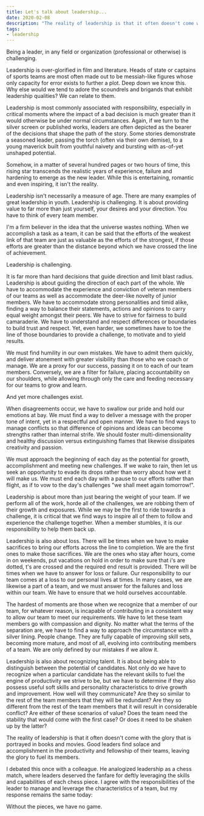 ```yaml
---
title: Let's talk about leadership...
date: 2020-02-08
description: "The reality of leadership is that it often doesn't come with the glory that is portrayed in books and movies. Good leaders find solace and a"
tags:
- leadership
---
```


Being a leader, in any field or organization (professional or otherwise) is challenging.


Leadership is over-glorified in film and literature. Heads of state or captains of sports teams are most often made out to be messiah-like figures whose only capacity for error exists to further a plot. Deep down we know this. Why else would we tend to adore the scoundrels and brigands that exhibit leadership qualities? We can relate to them.


Leadership is most commonly associated with responsibility, especially in critical moments where the impact of a bad decision is much greater than it would otherwise be under normal circumstances. Again, if we turn to the silver screen or published works, leaders are often depicted as the bearer of the decisions that shape the path of the story. Some stories demonstrate a seasoned leader, passing the torch (often via their own demise), to a young maverick built from youthful naivety and bursting with as-of-yet unshaped potential.


Somehow, in a matter of several hundred pages or two hours of time, this rising star transcends the realistic years of experience, failure and hardening to emerge as the new leader. While this is entertaining, romantic and even inspiring, it isn't the reality.


Leadership isn't necessarily a measure of age. There are many examples of great leadership in youth. Leadership is challenging. It is about providing value to far more than just yourself, your desires and your direction. You have to think of every team member.


I'm a firm believer in the idea that the universe wastes nothing. When we accomplish a task as a team, it can be said that the efforts of the weakest link of that team are just as valuable as the efforts of the strongest, if those efforts are greater than the distance beyond which we have crossed the line of achievement.


Leadership is challenging.


It is far more than hard decisions that guide direction and limit blast radius. Leadership is about guiding the direction of each part of the whole. We have to accommodate the experience and conviction of veteran members of our teams as well as accommodate the deer-like novelty of junior members. We have to accommodate strong personalities and timid alike, finding a way to balance their statements, actions and opinions to carry equal weight amongst their peers. We have to strive for fairness to build camaraderie. We have to understand and respect differences or boundaries to build trust and respect. Yet, even harder, we sometimes have to toe the line of those boundaries to provide a challenge, to motivate and to yield results.


We must find humility in our own mistakes. We have to admit them quickly, and deliver atonement with greater visibility than those who we coach or manage. We are a proxy for our success, passing it on to each of our team members. Conversely, we are a filter for failure, placing accountability on our shoulders, while allowing through only the care and feeding necessary for our teams to grow and learn.


And yet more challenges exist.


When disagreements occur, we have to swallow our pride and hold our emotions at bay. We must find a way to deliver a message with the proper tone of intent, yet in a respectful and open manner. We have to find ways to manage conflicts so that difference of opinions and ideas can become strengths rather than internal strife. We should foster multi-dimensionality and healthy discussion versus extinguishing flames that likewise dissipates creativity and passion.


We must approach the beginning of each day as the potential for growth, accomplishment and meeting new challenges. If we wake to rain, then let us seek an opportunity to evade its drops rather than worry about how wet it will make us. We must end each day with a pause to our efforts rather than flight, as if to vow to the day's challenges "we shall meet again tomorrow!".


Leadership is about more than just bearing the weight of your team. If we perform all of the work, horde all of the challenges, we are robbing them of their growth and exposures. While we may be the first to ride towards a challenge, it is critical that we find ways to inspire all of them to follow and experience the challenge together. When a member stumbles, it is our responsibility to help them back up.


Leadership is also about loss. There will be times when we have to make sacrifices to bring our efforts across the line to completion. We are the first ones to make those sacrifices. We are the ones who stay after hours, come in on weekends, put vacations on hold in order to make sure that i's are dotted, t's are crossed and the required end result is provided. There will be times when we have to answer for loss or failure.  Our responsibility to our team comes at a loss to our personal lives at times. In many cases, we are likewise a part of a team, and we must answer for the failures and loss within our team. We have to ensure that we hold ourselves accountable.


The hardest of moments are those when we recognize that a member of our team, for whatever reason, is incapable of contributing in a consistent way to allow our team to meet our requirements. We have to let these team members go with compassion and dignity. No matter what the terms of the separation are, we have to find a way to approach the circumstance with a silver lining. People change. They are fully capable of improving skill sets, becoming more mature, and most of all, evolving into contributing members of a team. We are only defined by our mistakes if we allow it.


Leadership is also about recognizing talent. It is about being able to distinguish between the potential of candidates. Not only do we have to recognize when a particular candidate has the relevant skills to fuel the engine of productivity we strive to be, but we have to determine if they also possess useful soft skills and personality characteristics to drive growth and improvement. How well will they communicate? Are they so similar to the rest of the team members that they will be redundant? Are they so different from the rest of the team members that it will result in considerable conflict? Are either of these scenarios of value? Does the team need the stability that would come with the first case? Or does it need to be shaken up by the latter?


The reality of leadership is that it often doesn't come with the glory that is portrayed in books and movies. Good leaders find solace and accomplishment in the productivity and fellowship of their teams, leaving the glory to fuel its members.


I debated this once with a colleague. He analogized leadership as a chess match, where leaders deserved the fanfare for deftly leveraging the skills and capabilities of each chess piece. I agree with the responsibilities of the leader to manage and leverage the characteristics of a team, but my response remains the same today:


Without the pieces, we have no game.